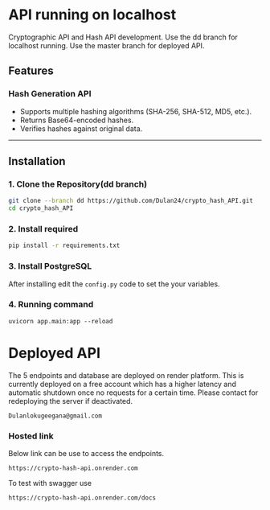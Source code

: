 # API running on localhost
Cryptographic API and Hash API development.
Use the dd branch for localhost running.
Use the master branch for deployed API.

## Features  

### Hash Generation API
- Supports multiple hashing algorithms (SHA-256, SHA-512, MD5, etc.).  
- Returns Base64-encoded hashes.  
- Verifies hashes against original data.  

---

## Installation  
### 1. Clone the Repository(dd branch)  
```sh
git clone --branch dd https://github.com/Dulan24/crypto_hash_API.git
cd crypto_hash_API
```
### 2. Install required 
```sh
pip install -r requirements.txt
```

### 3. Install PostgreSQL
After installing edit the ```config.py``` code to set the your variables.

### 4. Running command
```
uvicorn app.main:app --reload
```


# Deployed API
The 5 endpoints and database are deployed on render platform. This is currently deployed on a free account which has a higher latency and automatic shutdown once no requests for a certain time. 
Please contact for redeploying the server if deactivated.
```
Dulanlokugeegana@gmail.com
```

### Hosted link
Below link can be use to access the endpoints.

```
https://crypto-hash-api.onrender.com
```

To test with swagger use 
```
https://crypto-hash-api.onrender.com/docs
```